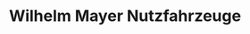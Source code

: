 ---
title: "Wilhelm Mayer Nutzfahrzeuge"
url: /neu-ulm/wilhelm-mayer-nutzfahrzeuge/
shop: Allgemein
---